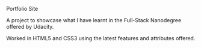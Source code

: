 Portfolio Site

A project to showcase what I have learnt in the Full-Stack Nanodegree offered by Udacity.

Worked in HTML5 and CSS3 using the latest features and attributes offered.

